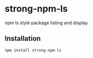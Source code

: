 # strong-npm-ls

npm ls style package listing and display

## Installation

    npm install strong-npm-ls
